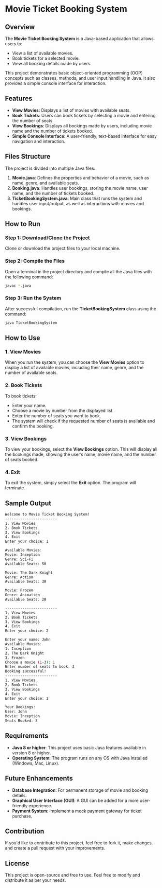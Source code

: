 # Movie Ticket Booking System

## Overview

The **Movie Ticket Booking System** is a Java-based application that allows users to:
- View a list of available movies.
- Book tickets for a selected movie.
- View all booking details made by users.

This project demonstrates basic object-oriented programming (OOP) concepts such as classes, methods, and user input handling in Java. It also provides a simple console interface for interaction.

## Features

- **View Movies**: Displays a list of movies with available seats.
- **Book Tickets**: Users can book tickets by selecting a movie and entering the number of seats.
- **View Bookings**: Displays all bookings made by users, including movie name and the number of tickets booked.
- **Simple Console Interface**: A user-friendly, text-based interface for easy navigation and interaction.

## Files Structure

The project is divided into multiple Java files:

1. **Movie.java**: Defines the properties and behavior of a movie, such as name, genre, and available seats.
2. **Booking.java**: Handles user bookings, storing the movie name, user name, and the number of tickets booked.
3. **TicketBookingSystem.java**: Main class that runs the system and handles user input/output, as well as interactions with movies and bookings.

## How to Run

### Step 1: Download/Clone the Project

Clone or download the project files to your local machine.

### Step 2: Compile the Files

Open a terminal in the project directory and compile all the Java files with the following command:

```bash
javac *.java
```
### Step 3: Run the System

After successful compilation, run the **TicketBookingSystem** class using the command:

```bash
java TicketBookingSystem
```
## How to Use

### 1. View Movies

When you run the system, you can choose the **View Movies** option to display a list of available movies, including their name, genre, and the number of available seats.

### 2. Book Tickets

To book tickets:
- Enter your name.
- Choose a movie by number from the displayed list.
- Enter the number of seats you want to book.
- The system will check if the requested number of seats is available and confirm the booking.

### 3. View Bookings

To view your bookings, select the **View Bookings** option. This will display all the bookings made, showing the user’s name, movie name, and the number of seats booked.

### 4. Exit

To exit the system, simply select the **Exit** option. The program will terminate.
## Sample Output

```bash
Welcome to Movie Ticket Booking System!
------------------------
1. View Movies
2. Book Tickets
3. View Bookings
4. Exit
Enter your choice: 1

Available Movies:
Movie: Inception
Genre: Sci-Fi
Available Seats: 50

Movie: The Dark Knight
Genre: Action
Available Seats: 30

Movie: Frozen
Genre: Animation
Available Seats: 20

------------------------
1. View Movies
2. Book Tickets
3. View Bookings
4. Exit
Enter your choice: 2

Enter your name: John
Available Movies:
1. Inception
2. The Dark Knight
3. Frozen
Choose a movie (1-3): 1
Enter number of seats to book: 3
Booking successful!
------------------------
1. View Movies
2. Book Tickets
3. View Bookings
4. Exit
Enter your choice: 3

Your Bookings:
User: John
Movie: Inception
Seats Booked: 3
```
## Requirements

- **Java 8 or higher**: This project uses basic Java features available in version 8 or higher.
- **Operating System**: The program runs on any OS with Java installed (Windows, Mac, Linux).

## Future Enhancements

- **Database Integration**: For permanent storage of movie and booking details.
- **Graphical User Interface (GUI)**: A GUI can be added for a more user-friendly experience.
- **Payment System**: Implement a mock payment gateway for ticket purchase.

## Contribution

If you'd like to contribute to this project, feel free to fork it, make changes, and create a pull request with your improvements.

## License

This project is open-source and free to use. Feel free to modify and distribute it as per your needs.
